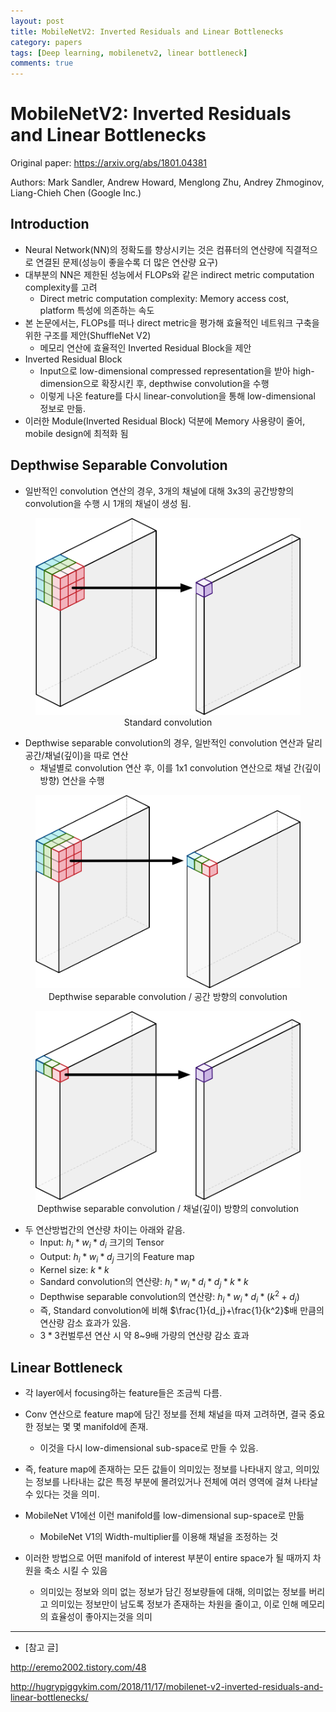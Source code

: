 ```yaml
---
layout: post
title: MobileNetV2: Inverted Residuals and Linear Bottlenecks
category: papers
tags: [Deep learning, mobilenetv2, linear bottleneck]
comments: true
---
```


# MobileNetV2: Inverted Residuals and Linear Bottlenecks

Original paper: https://arxiv.org/abs/1801.04381

Authors: Mark Sandler, Andrew Howard, Menglong Zhu, Andrey Zhmoginov, Liang-Chieh Chen (Google Inc.)

## Introduction
- Neural Network(NN)의 정확도를 향상시키는 것은 컴퓨터의 연산량에 직결적으로 연결된 문제(성능이 좋을수록 더 많은 연산량 요구)
- 대부분의 NN은 제한된 성능에서 FLOPs와 같은 indirect metric computation complexity를 고려
  - Direct metric computation complexity: Memory access cost, platform 특성에 의존하는 속도
- 본 논문에서는, FLOPs를 떠나 direct metric을 평가해 효율적인 네트워크 구축을 위한 구조를 제안(ShuffleNet V2)
  - 메모리 연산에 효율적인 Inverted Residual Block을 제안
- Inverted Residual Block
  - Input으로 low-dimensional compressed representation을 받아 high-dimension으로 확장시킨 후, depthwise convolution을 수행
  - 이렇게 나온 feature를 다시 linear-convolution을 통해 low-dimensional 정보로 만듦.
- 이러한 Module(Inverted Residual Block) 덕분에 Memory 사용량이 줄어, mobile design에 최적화 됨

## Depthwise Separable Convolution
- 일반적인 convolution 연산의 경우, 3개의 채널에 대해 3x3의 공간방향의 convolution을 수행 시 1개의 채널이 생성 됨.
<center>
<figure>
<img src="/assets/post_img/papers/2019-01-09-mobilenetv2/fig1.png" alt="views">
<figcaption>Standard convolution</figcaption>
</figure>
</center>

- Depthwise separable convolution의 경우, 일반적인 convolution 연산과 달리 공간/채널(깊이)을 따로 연산
  - 채널별로 convolution 연산 후, 이를 1x1 convolution 연산으로 채널 간(깊이 방향) 연산을 수행
<center>
<figure>
<img src="/assets/post_img/papers/2019-01-09-mobilenetv2/fig2.png" alt="views">
<figcaption>Depthwise separable convolution / 공간 방향의 convolution</figcaption>
</figure>
</center>

<center>
<figure>
<img src="/assets/post_img/papers/2019-01-09-mobilenetv2/fig3.png" alt="views">
<figcaption>Depthwise separable convolution / 채널(깊이) 방향의 convolution</figcaption>
</figure>
</center>

- 두 연산방법간의 연산량 차이는 아래와 같음. 
  - Input: $h_i*w_i*d_i$ 크기의 Tensor
  - Output: $h_i*w_i*d_j$ 크기의 Feature map
  - Kernel size: $k*k$
  - Sandard convolution의 연산량: $h_i*w_i*d_i*d_j*k*k$
  - Depthwise separable convolution의 연산량: $h_i*w_i*d_i*(k^2+d_j)$
  - 즉, Standard convolution에 비해 $\frac{1}{d_j}+\frac{1}{k^2}$배 만큼의 연산량 감소 효과가 있음.
  - $3*3$컨벌루션 연산 시 약 8~9배 가량의 연산량 감소 효과

## Linear Bottleneck
- 각 layer에서 focusing하는 feature들은 조금씩 다름.
- Conv 연산으로 feature map에 담긴 정보를 전체 채널을 따져 고려하면, 결국 중요한 정보는 몇 몇 manifold에 존재.
  - 이것을 다시 low-dimensional sub-space로 만들 수 있음.

- 즉, feature map에 존재하는 모든 값들이 의미있는 정보를 나타내지 않고, 의미있는 정보를 나타내는 값은 특정 부분에 몰려있거나 전체에 여러 영역에 걸쳐 나타날 수 있다는 것을 의미.

- MobileNet V1에선 이런 manifold를 low-dimensional sup-space로 만듦
  - MobileNet V1의 Width-multiplier를 이용해 채널을 조정하는 것
- 이러한 방법으로 어떤 manifold of interest 부분이 entire space가 될 때까지 차원을 축소 시킬 수 있음
  - 의미있는 정보와 의미 없는 정보가 담긴 정보량들에 대해, 의미없는 정보를 버리고 의미있는 정보만이 남도록 정보가 존재하는 차원을 줄이고, 이로 인해 메모리의 효율성이 좋아지는것을 의미



---

- [참고 글]

http://eremo2002.tistory.com/48

http://hugrypiggykim.com/2018/11/17/mobilenet-v2-inverted-residuals-and-linear-bottlenecks/
